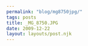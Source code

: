 ```yaml
---
permalink: "blog/mg8750jpg/"
tags: posts
title: _MG_8750.JPG
date: 2009-12-22
layout: layouts/post.njk
---
```


